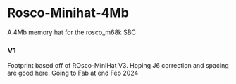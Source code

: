# Rosco-Minihat-4Mb
A 4Mb memory hat for the rosco_m68k SBC

### V1
Footprint based off of ROsco-MiniHat V3.  Hoping J6 correction and spacing are good here.  Going to Fab at end Feb 2024

